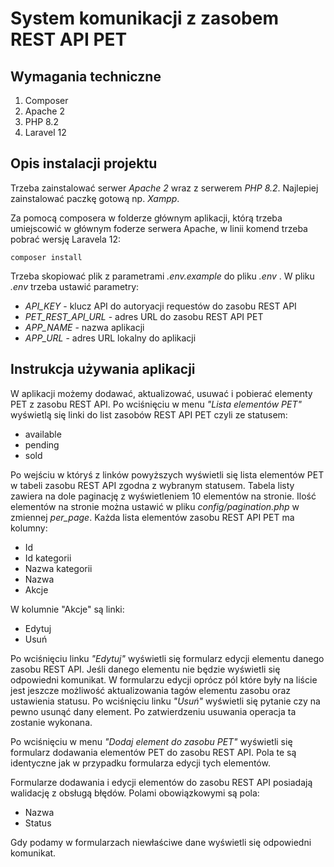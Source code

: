 # System komunikacji z zasobem REST API PET

## Wymagania techniczne

1. Composer
2. Apache 2
3. PHP 8.2
4. Laravel 12

## Opis instalacji projektu

Trzeba zainstalować serwer *Apache 2* wraz z serwerem *PHP 8.2*. Najlepiej zainstalować paczkę gotową np. *Xampp*.

Za pomocą composera w folderze głównym aplikacji, którą trzeba umiejscowić w głównym foderze serwera Apache, w linii komend trzeba pobrać wersję Laravela 12:

`composer install`

Trzeba skopiować plik z parametrami *.env.example* do pliku *.env* . W pliku *.env* trzeba ustawić parametry:

- *API_KEY* - klucz API do autoryacji requestów do zasobu REST API
- *PET_REST_API_URL* - adres URL do zasobu REST API PET
- *APP_NAME* - nazwa aplikacji
- *APP_URL* - adres URL lokalny do aplikacji

## Instrukcja używania aplikacji

W aplikacji możemy dodawać, aktualizować, usuwać i pobierać elementy PET z zasobu REST API. Po wciśnięciu w menu *"Lista elementów PET"* wyświetlą się linki do list zasobów REST API PET czyli ze statusem:

- available
- pending
- sold

Po wejściu w któryś z linków powyższych wyświetli się lista elementów PET w tabeli zasobu REST API zgodna z wybranym statusem. Tabela listy zawiera na dole paginację z wyświetleniem 10 elementów na stronie. Ilość elementów na stronie można ustawić w pliku *config/pagination.php* w zmiennej *per_page*. Każda lista elementów zasobu REST API PET ma kolumny:

- Id
- Id kategorii
- Nazwa kategorii
- Nazwa
- Akcje

W kolumnie "Akcje" są linki:

- Edytuj
- Usuń

Po wciśnięciu linku *"Edytuj"* wyświetli się formularz edycji elementu danego zasobu REST API. Jeśli danego elementu nie będzie wyświetli się odpowiedni komunikat. W formularzu edycji oprócz pól które były na liście jest jeszcze możliwość aktualizowania tagów elementu zasobu oraz ustawienia statusu. Po wciśnięciu linku *"Usuń"* wyświetli się pytanie czy na pewno usunąć dany element. Po zatwierdzeniu usuwania operacja ta zostanie wykonana.

Po wciśnięciu w menu *"Dodaj element do zasobu PET"* wyświetli się formularz dodawania elementów PET do zasobu REST API. Pola te są identyczne jak w przypadku formularza edycji tych elementów.

Formularze dodawania i edycji elementów do zasobu REST API posiadają walidację z obsługą błędów. Polami obowiązkowymi są pola:

- Nazwa
- Status

Gdy podamy w formularzach niewłaściwe dane wyświetli się odpowiedni komunikat.
